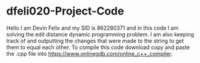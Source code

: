 # dfeli020-Project-Code

Hello I am Devin Felix and my SID is 862280371 and in this code I am solving the edit distance dynamic programming problem. I am also keeping track of and outputting the changes that were made to the string to get them to equal each other. To compile this code download copy and paste the .cpp file into https://www.onlinegdb.com/online_c++_compiler.
